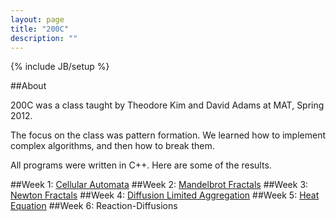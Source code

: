```yaml
---
layout: page
title: "200C"
description: ""
---
```

{% include JB/setup %}

##About

200C was a class taught by Theodore Kim and David Adams at MAT, Spring 2012.

The focus on the class was pattern formation. We learned how to implement complex 
algorithms, and then how to break them. 

All programs were written in C++. Here are some of the results.

##Week 1: <a href="automata/">Cellular Automata</a>
##Week 2: <a href="mandelbrot/">Mandelbrot Fractals</a>
##Week 3: <a href="newton/">Newton Fractals</a>
##Week 4: <a href="dla/">Diffusion Limited Aggregation</a>
##Week 5: <a href="heat/">Heat Equation</a>
##Week 6: Reaction-Diffusions